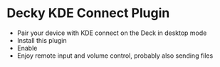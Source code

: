 # Decky KDE Connect Plugin
- Pair your device with KDE connect on the Deck in desktop mode
- Install this plugin
- Enable
- Enjoy remote input and volume control, probably also sending files
